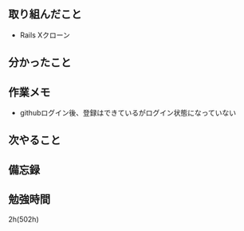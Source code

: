## 取り組んだこと
- Rails Xクローン

## 分かったこと
## 作業メモ
 - githubログイン後、登録はできているがログイン状態になっていない
## 次やること

## 備忘録

## 勉強時間
2h(502h)
